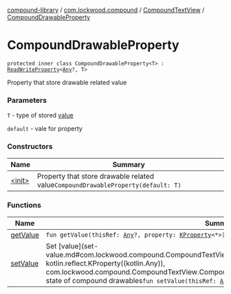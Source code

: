 [compound-library](../../../index.md) / [com.lockwood.compound](../../index.md) / [CompoundTextView](../index.md) / [CompoundDrawableProperty](./index.md)

# CompoundDrawableProperty

`protected inner class CompoundDrawableProperty<T> : `[`ReadWriteProperty`](https://kotlinlang.org/api/latest/jvm/stdlib/kotlin.properties/-read-write-property/index.html)`<`[`Any`](https://kotlinlang.org/api/latest/jvm/stdlib/kotlin/-any/index.html)`?, T>`

Property that store drawable related value

### Parameters

`T` - type of stored [value](#)

`default` - vale for property

### Constructors

| Name | Summary |
|---|---|
| [&lt;init&gt;](-init-.md) | Property that store drawable related value`CompoundDrawableProperty(default: T)` |

### Functions

| Name | Summary |
|---|---|
| [getValue](get-value.md) | `fun getValue(thisRef: `[`Any`](https://kotlinlang.org/api/latest/jvm/stdlib/kotlin/-any/index.html)`?, property: `[`KProperty`](https://kotlinlang.org/api/latest/jvm/stdlib/kotlin.reflect/-k-property/index.html)`<*>): T` |
| [setValue](set-value.md) | Set [value](set-value.md#com.lockwood.compound.CompoundTextView.CompoundDrawableProperty$setValue(kotlin.Any, kotlin.reflect.KProperty((kotlin.Any)), com.lockwood.compound.CompoundTextView.CompoundDrawableProperty.T)/value) and then update state of compound drawables`fun setValue(thisRef: `[`Any`](https://kotlinlang.org/api/latest/jvm/stdlib/kotlin/-any/index.html)`?, property: `[`KProperty`](https://kotlinlang.org/api/latest/jvm/stdlib/kotlin.reflect/-k-property/index.html)`<*>, value: T): `[`Unit`](https://kotlinlang.org/api/latest/jvm/stdlib/kotlin/-unit/index.html) |

